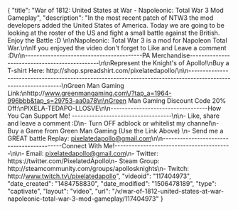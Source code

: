{
    "title": "War of 1812: United States at War - Napoleonic: Total War 3 Mod Gameplay",
    "description": "In the most recent patch of NTW3 the mod developers added the United States of America.  Today we are going to be looking at the roster of the US and fight a small battle against the British.  Enjoy the Battle :D \n\nNapoleonic: Total War 3 is a mod for Napoleon Total War.\n\nIf you enjoyed the video don't forget to Like and Leave a comment :D\n\n-----------------------------------------PA Merchandise----------------------------------------------\n\nRepresent the Knight's of Apollo!\nBuy a T-shirt Here: http:\/\/shop.spreadshirt.com\/pixelatedapollo\/\n\n---------------------------------------------------------------------------------------------------------------\nGreen Man Gaming Link:\nhttp:\/\/www.greenmangaming.com\/?tap_a=1964-996bbb&tap_s=29753-aa0a78\n\nGreen Man Gaming Discount Code 20% Off:\nPIXELA-TEDAPO-LLOSVE\n\n----------------------------------How You Can Support Me! -----------------------------------\n\n- Like, share and leave a comment :D\n- Turn OFF adblock or whitelist my channel\n- Buy a Game from Green Man Gaming (Use the Link Above) \n- Send me a GREAT battle Replay: pixelatedapollo@gmail.com\n\n------------------------------------------Connect With Me!-----------------------------------------\n\n- Email: pixelatedapollo@gmail.com\n- Twitter: https:\/\/twitter.com\/PixelatedApollo\n- Steam Group:  http:\/\/steamcommunity.com\/groups\/apollosknights\n- Twitch: http:\/\/www.twitch.tv\/pixelatedapollo",
    "videoid": "117404973",
    "date_created": "1484758830",
    "date_modified": "1506478189",
    "type": "captivate",
    "layout": "video",
    "url": "\/v\/war-of-1812-united-states-at-war-napoleonic-total-war-3-mod-gameplay\/117404973"
}